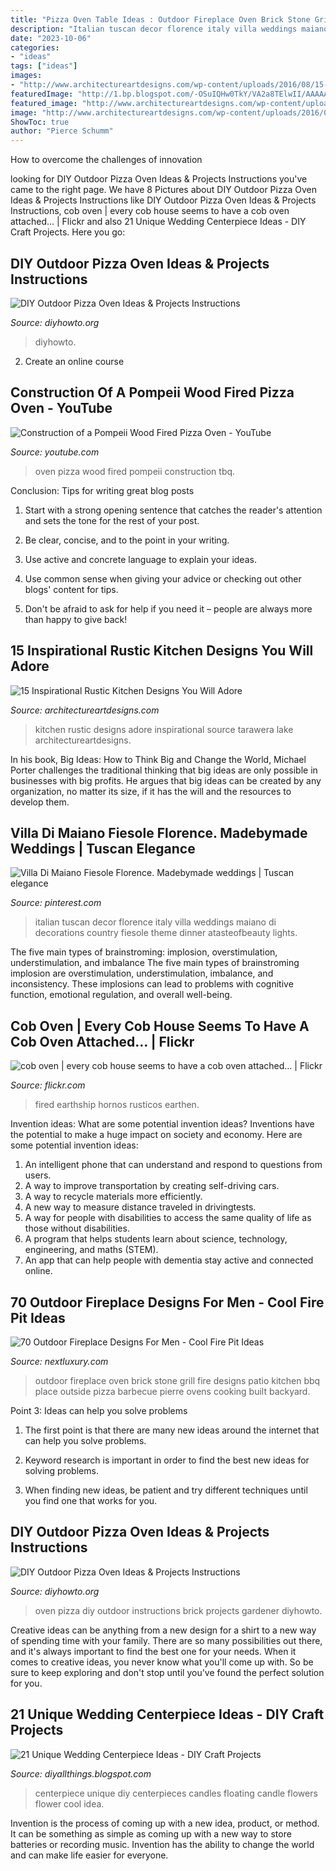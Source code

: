 ```yaml
---
title: "Pizza Oven Table Ideas : Outdoor Fireplace Oven Brick Stone Grill Fire Designs Patio Kitchen Bbq Place Outside Pizza Barbecue Pierre Ovens Cooking Built Backyard"
description: "Italian tuscan decor florence italy villa weddings maiano di decorations country fiesole theme dinner atasteofbeauty lights"
date: "2023-10-06"
categories:
- "ideas"
tags: ["ideas"]
images:
- "http://www.architectureartdesigns.com/wp-content/uploads/2016/08/15-Inspirational-Rustic-Kitchen-Designs-You-Will-Adore-7.jpg"
featuredImage: "http://1.bp.blogspot.com/-OSuIQHw0TkY/VA2a8TElwII/AAAAAAAABUc/64pjBr75ckA/s1600/Unique-Wedding-Centerpiece-Ideas%2B(3).jpg"
featured_image: "http://www.architectureartdesigns.com/wp-content/uploads/2016/08/15-Inspirational-Rustic-Kitchen-Designs-You-Will-Adore-7.jpg"
image: "http://www.architectureartdesigns.com/wp-content/uploads/2016/08/15-Inspirational-Rustic-Kitchen-Designs-You-Will-Adore-7.jpg"
ShowToc: true
author: "Pierce Schumm"
---
```



How to overcome the challenges of innovation
 

	

		
looking for DIY Outdoor Pizza Oven Ideas &amp; Projects Instructions you've came to the right page. We have 8 Pictures about DIY Outdoor Pizza Oven Ideas &amp; Projects Instructions like DIY Outdoor Pizza Oven Ideas &amp; Projects Instructions, cob oven | every cob house seems to have a cob oven attached… | Flickr and also 21 Unique Wedding Centerpiece Ideas - DIY Craft Projects. Here you go:
		
    
## DIY Outdoor Pizza Oven Ideas &amp; Projects Instructions

<img loading=lazy src="https://www.diyhowto.org/wp-content/uploads/DIYHowto-DIY-Outdoor-Pizza-Oven-Ideas-Projects-05.jpg" onerror="this.onerror=null;this.src='https://tse3.mm.bing.net/th?id=OIP.NdzT7_oPjyOKDlV4l3onUQHaPl&amp;pid=15.1';" alt="DIY Outdoor Pizza Oven Ideas &amp; Projects Instructions">

_Source: diyhowto.org_

>diyhowto. 

	

2. Create an online course

    
## Construction Of A Pompeii Wood Fired Pizza Oven - YouTube

<img loading=lazy src="http://i1.ytimg.com/vi/cJoKIOl-TBQ/maxresdefault.jpg" onerror="this.onerror=null;this.src='https://tse3.mm.bing.net/th?id=OIP.K8sl1eHe1BTxBEuLR5QpgAHaEK&amp;pid=15.1';" alt="Construction of a Pompeii Wood Fired Pizza Oven - YouTube">

_Source: youtube.com_

>oven pizza wood fired pompeii construction tbq. 

	

Conclusion: Tips for writing great blog posts
1. Start with a strong opening sentence that catches the reader's attention and sets the tone for the rest of your post.
2. Be clear, concise, and to the point in your writing.

3. Use active and concrete language to explain your ideas. 
4. Use common sense when giving your advice or checking out other blogs' content for tips. 
5. Don't be afraid to ask for help if you need it – people are always more than happy to give back!

    
## 15 Inspirational Rustic Kitchen Designs You Will Adore

<img loading=lazy src="http://www.architectureartdesigns.com/wp-content/uploads/2016/08/15-Inspirational-Rustic-Kitchen-Designs-You-Will-Adore-7.jpg" onerror="this.onerror=null;this.src='https://tse4.mm.bing.net/th?id=OIP.CVbT0xa3lmPyEfmNOW8TgwHaLQ&amp;pid=15.1';" alt="15 Inspirational Rustic Kitchen Designs You Will Adore">

_Source: architectureartdesigns.com_

>kitchen rustic designs adore inspirational source tarawera lake architectureartdesigns. 

	

In his book, Big Ideas: How to Think Big and Change the World, Michael Porter challenges the traditional thinking that big ideas are only possible in businesses with big profits. He argues that big ideas can be created by any organization, no matter its size, if it has the will and the resources to develop them.

    
## Villa Di Maiano Fiesole Florence. Madebymade Weddings | Tuscan Elegance

<img loading=lazy src="https://s-media-cache-ak0.pinimg.com/736x/81/5d/b5/815db5ce8279ca8847c7ebb5007fadd8--italian-theme-italian-style.jpg" onerror="this.onerror=null;this.src='https://tse4.mm.bing.net/th?id=OIP.zHGr08JbsjDHXb0qaQShvwHaLF&amp;pid=15.1';" alt="Villa Di Maiano Fiesole Florence. Madebymade weddings | Tuscan elegance">

_Source: pinterest.com_

>italian tuscan decor florence italy villa weddings maiano di decorations country fiesole theme dinner atasteofbeauty lights. 

	

The five main types of brainstroming: implosion, overstimulation, understimulation, and imbalance
The five main types of brainstroming implosion are overstimulation, understimulation, imbalance, and inconsistency. These implosions can lead to problems with cognitive function, emotional regulation, and overall well-being.

    
## Cob Oven | Every Cob House Seems To Have A Cob Oven Attached… | Flickr

<img loading=lazy src="https://c1.staticflickr.com/1/14/17444740_d0dc9a2c88_b.jpg" onerror="this.onerror=null;this.src='https://tse1.mm.bing.net/th?id=OIP.Ew-AhY_HFetq1DRN8EPlwQHaLG&amp;pid=15.1';" alt="cob oven | every cob house seems to have a cob oven attached… | Flickr">

_Source: flickr.com_

>fired earthship hornos rusticos earthen. 

	

Invention ideas: What are some potential invention ideas?
Inventions have the potential to make a huge impact on society and economy. Here are some potential invention ideas:
1. An intelligent phone that can understand and respond to questions from users. 
2. A way to improve transportation by creating self-driving cars. 
3. A way to recycle materials more efficiently. 
4. A new way to measure distance traveled in drivingtests. 
5. A way for people with disabilities to access the same quality of life as those without disabilities. 
6. A program that helps students learn about science, technology, engineering, and maths (STEM). 
7. An app that can help people with dementia stay active and connected online.

    
## 70 Outdoor Fireplace Designs For Men - Cool Fire Pit Ideas

<img loading=lazy src="http://nextluxury.com/wp-content/uploads/traditional-stone-outdoor-fireplace-with-brick-oven-and-grill.jpg" onerror="this.onerror=null;this.src='https://tse1.mm.bing.net/th?id=OIP.4-I9BIXP0oSLprpFyyJ3XwHaJb&amp;pid=15.1';" alt="70 Outdoor Fireplace Designs For Men - Cool Fire Pit Ideas">

_Source: nextluxury.com_

>outdoor fireplace oven brick stone grill fire designs patio kitchen bbq place outside pizza barbecue pierre ovens cooking built backyard. 

	

Point 3: Ideas can help you solve problems
1. The first point is that there are many new ideas around the internet that can help you solve problems.
2. Keyword research is important in order to find the best new ideas for solving problems.

3. When finding new ideas, be patient and try different techniques until you find one that works for you.

    
## DIY Outdoor Pizza Oven Ideas &amp; Projects Instructions

<img loading=lazy src="http://www.diyhowto.org/wp-content/uploads/DIYHowto-DIY-Outdoor-Pizza-Oven-Ideas-Projects-02.jpg" onerror="this.onerror=null;this.src='https://tse1.mm.bing.net/th?id=OIP.QW2wrZP29YEK-hatMGHggAHaOj&amp;pid=15.1';" alt="DIY Outdoor Pizza Oven Ideas &amp; Projects Instructions">

_Source: diyhowto.org_

>oven pizza diy outdoor instructions brick projects gardener diyhowto. 

	

Creative ideas can be anything from a new design for a shirt to a new way of spending time with your family. There are so many possibilities out there, and it's always important to find the best one for your needs. When it comes to creative ideas, you never know what you'll come up with. So be sure to keep exploring and don't stop until you've found the perfect solution for you.

    
## 21 Unique Wedding Centerpiece Ideas - DIY Craft Projects

<img loading=lazy src="http://1.bp.blogspot.com/-OSuIQHw0TkY/VA2a8TElwII/AAAAAAAABUc/64pjBr75ckA/s1600/Unique-Wedding-Centerpiece-Ideas%2B(3).jpg" onerror="this.onerror=null;this.src='https://tse4.mm.bing.net/th?id=OIP.mwMZsxKsszW3OUevZ09-eAHaJ4&amp;pid=15.1';" alt="21 Unique Wedding Centerpiece Ideas - DIY Craft Projects">

_Source: diyallthings.blogspot.com_

>centerpiece unique diy centerpieces candles floating candle flowers flower cool idea. 

	

Invention is the process of coming up with a new idea, product, or method. It can be something as simple as coming up with a new way to store batteries or recording music. Invention has the ability to change the world and can make life easier for everyone.

